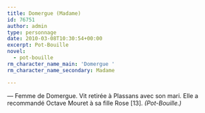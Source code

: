 ```yaml
---
title: Domergue (Madame)
id: 76751
author: admin
type: personnage
date: 2010-03-08T10:30:54+00:00
excerpt: Pot-Bouille
novel:
  - pot-bouille
rm_character_name_main: 'Domergue '
rm_character_name_secondary: Madame

---
```

— Femme de Domergue. Vit retirée à Plassans avec son mari. Elle a recommandé Octave Mouret à sa fille Rose [13]. _(Pot-Bouille.)_